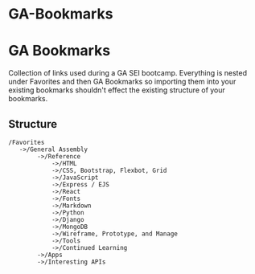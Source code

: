 # GA-Bookmarks

# GA Bookmarks
Collection of links used during a GA SEI bootcamp. Everything is nested under Favorites and then GA Bookmarks so importing them into your existing bookmarks shouldn't effect the existing structure of your bookmarks. 

## Structure

<div class="gatsby-highlight" data-language="shell">

    /Favorites
       ->/General Assembly
            ->/Reference
                ->/HTML
                ->/CSS, Bootstrap, Flexbot, Grid
                ->/JavaScript
                ->/Express / EJS
                ->/React
                ->/Fonts
                ->/Markdown
                ->/Python
                ->/Django
                ->/MongoDB
                ->/Wireframe, Prototype, and Manage
                ->/Tools
                ->/Continued Learning
            ->/Apps
            ->/Interesting APIs

</div>

